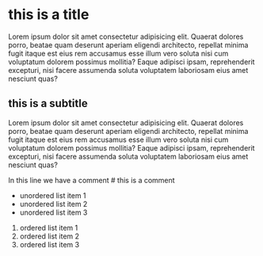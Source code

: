# this is a title

Lorem ipsum dolor sit amet consectetur adipisicing elit. 
Quaerat dolores porro, beatae quam deserunt aperiam eligendi architecto, repellat minima fugit itaque est eius rem accusamus esse illum vero soluta nisi cum voluptatum dolorem possimus mollitia? Eaque adipisci ipsam, reprehenderit excepturi, nisi facere assumenda soluta voluptatem laboriosam eius amet nesciunt quas?

## this is a subtitle

Lorem ipsum dolor sit amet consectetur adipisicing elit. 
Quaerat dolores porro, beatae quam deserunt aperiam eligendi architecto, repellat minima fugit itaque est eius rem accusamus esse illum vero soluta nisi cum voluptatum dolorem possimus mollitia? Eaque adipisci ipsam, reprehenderit excepturi, nisi facere assumenda soluta voluptatem laboriosam eius amet nesciunt quas?

In this line we have a comment # this is a comment

* unordered list item 1
* unordered list item 2
* unordered list item 3

1. ordered list item 1
2. ordered list item 2
3. ordered list item 3
